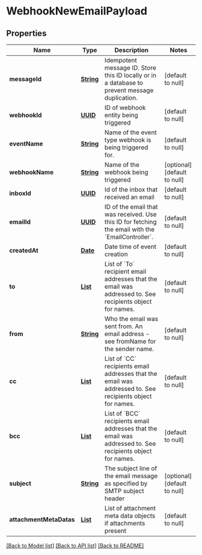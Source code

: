 # WebhookNewEmailPayload
## Properties

Name | Type | Description | Notes
------------ | ------------- | ------------- | -------------
**messageId** | [**String**](string) | Idempotent message ID. Store this ID locally or in a database to prevent message duplication. | [default to null]
**webhookId** | [**UUID**](UUID) | ID of webhook entity being triggered | [default to null]
**eventName** | [**String**](string) | Name of the event type webhook is being triggered for. | [default to null]
**webhookName** | [**String**](string) | Name of the webhook being triggered | [optional] [default to null]
**inboxId** | [**UUID**](UUID) | Id of the inbox that received an email | [default to null]
**emailId** | [**UUID**](UUID) | ID of the email that was received. Use this ID for fetching the email with the &#x60;EmailController&#x60;. | [default to null]
**createdAt** | [**Date**](DateTime) | Date time of event creation | [default to null]
**to** | [**List**](string) | List of &#x60;To&#x60; recipient email addresses that the email was addressed to. See recipients object for names. | [default to null]
**from** | [**String**](string) | Who the email was sent from. An email address - see fromName for the sender name. | [default to null]
**cc** | [**List**](string) | List of &#x60;CC&#x60; recipients email addresses that the email was addressed to. See recipients object for names. | [default to null]
**bcc** | [**List**](string) | List of &#x60;BCC&#x60; recipients email addresses that the email was addressed to. See recipients object for names. | [default to null]
**subject** | [**String**](string) | The subject line of the email message as specified by SMTP subject header | [optional] [default to null]
**attachmentMetaDatas** | [**List**](AttachmentMetaData) | List of attachment meta data objects if attachments present | [default to null]

[[Back to Model list]](../README#documentation-for-models) [[Back to API list]](../README#documentation-for-api-endpoints) [[Back to README]](../README)

